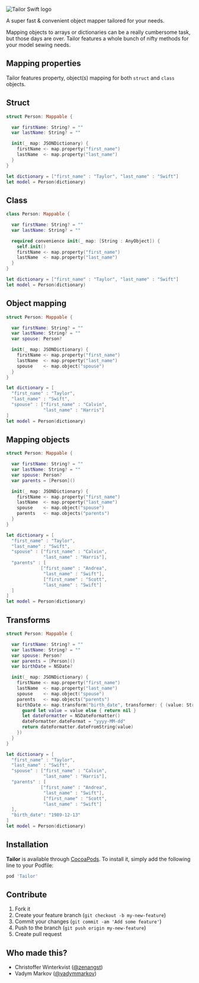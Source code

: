 ![Tailor Swift logo](https://raw.githubusercontent.com/zenangst/Tailor/master/Images/logo_v1.png)

A super fast & convenient object mapper tailored for your needs.

Mapping objects to arrays or dictionaries can be a really cumbersome task, but those
days are over. Tailor features a whole bunch of nifty methods for your model sewing needs.

## Mapping properties

Tailor features property, object(s) mapping for both `struct` and `class` objects.

## Struct
```swift
struct Person: Mappable {

  var firstName: String? = ""
  var lastName: String? = ""

  init(_ map: JSONDictionary) {
    firstName <- map.property("first_name")
    lastName  <- map.property("last_name")
  }
}

let dictionary = ["first_name" : "Taylor", "last_name" : "Swift"]
let model = Person(dictionary)
```

## Class
```swift
class Person: Mappable {

  var firstName: String? = ""
  var lastName: String? = ""

  required convenience init(_ map: [String : AnyObject]) {
    self.init()
    firstName <- map.property("first_name")
    lastName  <- map.property("last_name")
  }
}

let dictionary = ["first_name" : "Taylor", "last_name" : "Swift"]
let model = Person(dictionary)
```

## Object mapping

```swift
struct Person: Mappable {

  var firstName: String? = ""
  var lastName: String? = ""
  var spouse: Person?

  init(_ map: JSONDictionary) {
    firstName <- map.property("first_name")
    lastName  <- map.property("last_name")
    spouse    <- map.object("spouse")
  }
}

let dictionary = [
  "first_name" : "Taylor", 
  "last_name" : "Swift",
  "spouse" : ["first_name" : "Calvin", 
              "last_name" : "Harris"]
]
let model = Person(dictionary)
```

## Mapping objects

```swift
struct Person: Mappable {

  var firstName: String? = ""
  var lastName: String? = ""
  var spouse: Person?
  var parents = [Person]()

  init(_ map: JSONDictionary) {
    firstName <- map.property("first_name")
    lastName  <- map.property("last_name")
    spouse    <- map.object("spouse")
    parents   <- map.objects("parents")
  }
}

let dictionary = [
  "first_name" : "Taylor", 
  "last_name" : "Swift",
  "spouse" : ["first_name" : "Calvin", 
              "last_name" : "Harris"],
  "parents" : [
             ["first_name" : "Andrea", 
              "last_name" : "Swift"],
              ["first_name" : "Scott", 
              "last_name" : "Swift"]
  ]
]
let model = Person(dictionary)
```

## Transforms

```swift
struct Person: Mappable {

  var firstName: String? = ""
  var lastName: String? = ""
  var spouse: Person?
  var parents = [Person]()
  var birthDate = NSDate?

  init(_ map: JSONDictionary) {
    firstName <- map.property("first_name")
    lastName  <- map.property("last_name")
    spouse    <- map.object("spouse")
    parents   <- map.objects("parents")
    birthDate <- map.transform("birth_date", transformer: { (value: String?) -> NSDate? in
      guard let value = value else { return nil }
      let dateFormatter = NSDateFormatter()
      dateFormatter.dateFormat = "yyyy-MM-dd"
      return dateFormatter.dateFromString(value)
    })
  }
}

let dictionary = [
  "first_name" : "Taylor", 
  "last_name" : "Swift",
  "spouse" : ["first_name" : "Calvin", 
              "last_name" : "Harris"],
  "parents" : [
             ["first_name" : "Andrea", 
              "last_name" : "Swift"],
              ["first_name" : "Scott", 
              "last_name" : "Swift"]
  ],
  "birth_date": "1989-12-13"
]
let model = Person(dictionary)
```

## Installation

**Tailor** is available through [CocoaPods](http://cocoapods.org). To install
it, simply add the following line to your Podfile:

```ruby
pod 'Tailor'
```

## Contribute

1. Fork it
2. Create your feature branch (`git checkout -b my-new-feature`)
3. Commit your changes (`git commit -am 'Add some feature'`)
4. Push to the branch (`git push origin my-new-feature`)
5. Create pull request


## Who made this?

- Christoffer Winterkvist ([@zenangst](https://twitter.com/zenangst))
- Vadym Markov ([@vadymmarkov](https://twitter.com/vadymmarkov))
